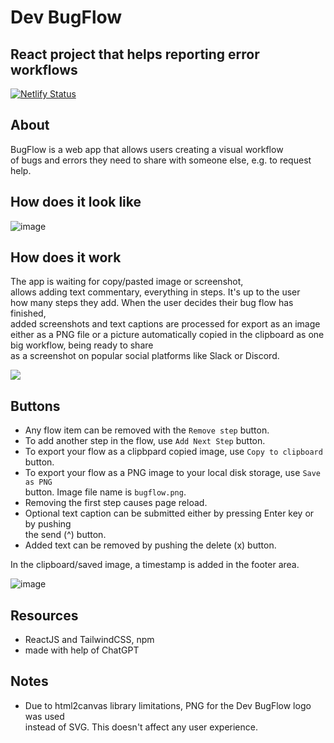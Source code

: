 # Dev BugFlow
## React project that helps reporting error workflows
[![Netlify Status](https://api.netlify.com/api/v1/badges/86126b0e-1640-4c04-8f99-21411656cab2/deploy-status)](https://app.netlify.com/sites/devbugflow/deploys)

## About
BugFlow is a web app that allows users creating a visual workflow  
of bugs and errors they need to share with someone else, e.g. to request help.  

## How does it look like
![image](https://github.com/kodosa7/bug-flow/assets/57393100/b71dd8da-78b0-41cc-a588-2d66e2663371)

## How does it work
The app is waiting for copy/pasted image or screenshot,  
allows adding text commentary, everything in steps. It's up to the user  
how many steps they add. When the user decides their bug flow has finished,  
added screenshots and text captions are processed for export as an image either as a PNG file or
a picture automatically copied in the clipboard as one big workflow, being ready to share  
as a screenshot on popular social platforms like Slack or Discord.

![](https://media.giphy.com/media/v1.Y2lkPTc5MGI3NjExbWdlZGUwYjB2czNoeXY2cGxwcjRtaTRtaW1hNHB5cmkzaW5pNnEydSZlcD12MV9pbnRlcm5hbF9naWZfYnlfaWQmY3Q9Zw/AqQcmni5d5bLPXdgnv/giphy.gif)

## Buttons
- Any flow item can be removed with the ``Remove step`` button.
- To add another step in the flow, use ``Add Next Step`` button.
- To export your flow as a clipbpard copied image, use ``Copy to clipboard`` button.
- To export your flow as a PNG image to your local disk storage, use ``Save as PNG``  
  button. Image file name is ``bugflow.png``.
- Removing the first step causes page reload.
- Optional text caption can be submitted either by pressing Enter key or by pushing  
  the send (^) button.
- Added text can be removed by pushing the delete (x) button.

In the clipboard/saved image, a timestamp is added in the footer area.

![image](https://github.com/kodosa7/bug-flow/assets/57393100/45462b0b-9ad1-4f8d-9fff-a48cfbbab492)

## Resources
- ReactJS and TailwindCSS, npm
- made with help of ChatGPT

## Notes
- Due to html2canvas library limitations, PNG for the Dev BugFlow logo was used  
instead of SVG. This doesn't affect any user experience.
